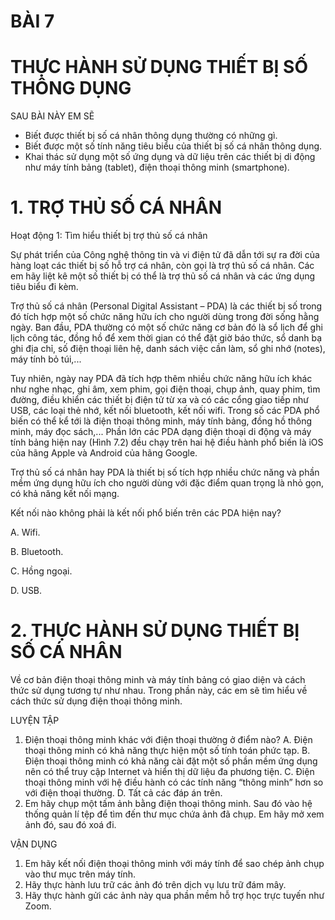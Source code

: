 # BÀI 7
# THỰC HÀNH SỬ DỤNG THIẾT BỊ SỐ THÔNG DỤNG

SAU BÀI NÀY EM SẼ
* Biết được thiết bị số cá nhân thông dụng thường có những gì.
* Biết được một số tính năng tiêu biểu của thiết bị số cá nhân thông dụng.
* Khai thác sử dụng một số ứng dụng và dữ liệu trên các thiết bị di động như máy tính bảng (tablet), điện thoại thông minh (smartphone).

# 1. TRỢ THỦ SỐ CÁ NHÂN
Hoạt động 1:  Tìm hiểu thiết bị trợ thủ số cá nhân

Sự phát triển của Công nghệ thông tin và vi điện tử đã dẫn tới sự ra đời của hàng loạt các thiết bị số hỗ trợ cá nhân, còn gọi là trợ thủ số cá nhân. Các em hãy liệt kê một số thiết bị có thể là trợ thủ số cá nhân và các ứng dụng tiêu biểu đi kèm.

Trợ thủ số cá nhân (Personal Digital Assistant – PDA) là các thiết bị số trong đó tích hợp một số chức năng hữu ích cho người dùng trong đời sống hằng ngày. Ban đầu, PDA thường có một số chức năng cơ bản đó là sổ lịch để ghi lịch công tác, đồng hồ để xem thời gian có thể đặt giờ báo thức, sổ danh bạ ghi địa chỉ, số điện thoại liên hệ, danh sách việc cần làm, sổ ghi nhớ (notes), máy tính bỏ túi,...

Tuy nhiên, ngày nay PDA đã tích hợp thêm nhiều chức năng hữu ích khác như nghe nhạc, ghi âm, xem phim, gọi điện thoại, chụp ảnh, quay phim, tìm đường, điều khiển các thiết bị điện tử từ xa và có các cổng giao tiếp như USB, các loại thẻ nhớ, kết nối bluetooth, kết nối wifi. Trong số các PDA phổ biến có thể kể tới là điện thoại thông minh, máy tính bảng, đồng hồ thông minh, máy đọc sách,... Phần lớn các PDA dạng điện thoại di động và máy tính bảng hiện nay (Hình 7.2) đều chạy trên hai hệ điều hành phổ biến là iOS của hãng Apple và Android của hãng Google.

Trợ thủ số cá nhân hay PDA là thiết bị số tích hợp nhiều chức năng và phần mềm ứng dụng hữu ích cho người dùng với đặc điểm quan trọng là nhỏ gọn, có khả năng kết nối mạng.

Kết nối nào không phải là kết nối phổ biến trên các PDA hiện nay?

A. Wifi.     

B. Bluetooth.     

C. Hồng ngoại.     

D. USB.

# 2. THỰC HÀNH SỬ DỤNG THIẾT BỊ SỐ CÁ NHÂN
Về cơ bản điện thoại thông minh và máy tính bảng có giao diện và cách thức sử dụng tương tự như nhau. Trong phần này, các em sẽ tìm hiểu về cách thức sử dụng điện thoại thông minh.

LUYỆN TẬP
1. Điện thoại thông minh khác với điện thoại thường ở điểm nào?
   A. Điện thoại thông minh có khả năng thực hiện một số tính toán phức tạp.
   B. Điện thoại thông minh có khả năng cài đặt một số phần mềm ứng dụng nên có thể truy cập Internet và hiển thị dữ liệu đa phương tiện.
   C. Điện thoại thông minh với hệ điều hành có các tính năng “thông minh” hơn so với điện thoại thường.
   D. Tất cả các đáp án trên.
2. Em hãy chụp một tấm ảnh bằng điện thoại thông minh. Sau đó vào hệ thống quản lí tệp để tìm đến thư mục chứa ảnh đã chụp. Em hãy mở xem ảnh đó, sau đó xoá đi.

VẬN DỤNG
1. Em hãy kết nối điện thoại thông minh với máy tính để sao chép ảnh chụp vào thư mục trên máy tính.
2. Hãy thực hành lưu trữ các ảnh đó trên dịch vụ lưu trữ đám mây.
3. Hãy thực hành gửi các ảnh này qua phần mềm hỗ trợ học trực tuyến như Zoom.
